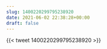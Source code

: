 ```yaml
---
slug: 1400220299795238920
date: 2021-06-02 22:38:28+00:00
draft: false
---
```


{{< tweet 1400220299795238920 >}}
